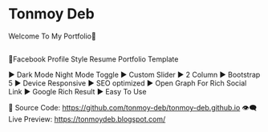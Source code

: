 # Tonmoy Deb
Welcome To My Portfolio🌟

##
🌟Facebook Profile Style Resume Portfolio Template

▶ Dark Mode Night Mode Toggle
▶ Custom Slider
▶ 2 Column
▶ Bootstrap 5
▶ Device Responsive
▶ SEO optimized
▶ Open Graph For Rich Social Link
▶ Google Rich Result
▶ Easy To Use


🎯 Source Code: https://github.com/tonmoy-deb/tonmoy-deb.github.io
👁‍🗨 Live Preview: https://tonmoydeb.blogspot.com/
